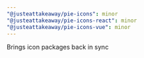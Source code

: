 ```yaml
---
"@justeattakeaway/pie-icons": minor
"@justeattakeaway/pie-icons-react": minor
"@justeattakeaway/pie-icons-vue": minor
---
```


Brings icon packages back in sync
